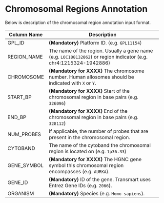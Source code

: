 # Chromosomal Regions Annotation

Below is description of the chromosomal region annotation input format.

| Column Name | Description |
---------|-------------------
| GPL_ID | **(Mandatory)** Platform ID. (e.g. `GPL11154`) |
| REGION_NAME | The name of the region. Usually a gene name (e.g. `LOC100132062`) or region indicator (e.g. chr4:1215324-1942886) |
| CHROMOSOME | **(Mandatory for XXXX)** The chromosome number. Human allosomes should be indicated with `X` or `Y`. |
| START_BP | **(Mandatory for XXXX)** Start of the chromosomal region in base pairs (e.g. `326096`) |
| END_BP | **(Mandatory for XXXX)** End of the chromosomal region in base pairs (e.g. `328112`) |
| NUM_PROBES | If applicable, the number of probes that are present in the chromosomal region.  |
| CYTOBAND | The name of the cytoband the chromosomal region is located on (e.g. `1p36.33`) |
| GENE_SYMBOL | **(Mandatory for XXXX)** The HGNC gene symbol this chromosomal region encompasses (e.g. `AURKA`). |
| GENE_ID | **(Mandatory)** ID of the gene. Transmart uses Entrez Gene IDs (e.g. `2066`). |
| ORGANISM | **(Mandatory)** Species (e.g. `Homo sapiens`). |
